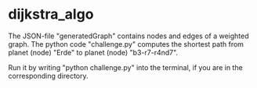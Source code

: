 # dijkstra_algo

The JSON-file "generatedGraph" contains nodes and edges of a weighted graph. 
The python code "challenge.py" computes the shortest path from planet (node) "Erde" to planet (node) "b3-r7-r4nd7".

Run it by writing "python challenge.py" into the terminal, if you are in the corresponding directory.
